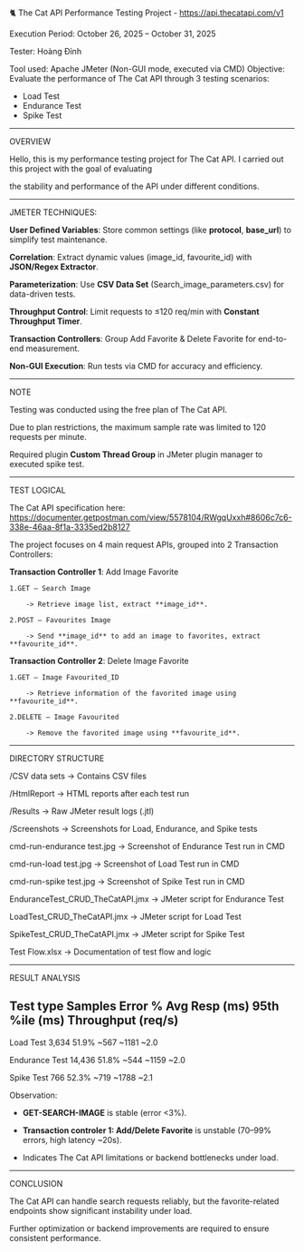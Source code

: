 🐈 The Cat API Performance Testing Project - https://api.thecatapi.com/v1

Execution Period: October 26, 2025 – October 31, 2025

Tester: Hoàng Đỉnh

Tool used: Apache JMeter (Non-GUI mode, executed via CMD)
Objective: Evaluate the performance of The Cat API through 3 testing scenarios:
 + Load Test
 + Endurance Test
 + Spike Test

---
OVERVIEW

Hello, this is my performance testing project for The Cat API. I carried out this project with the goal of evaluating 

the stability and performance of the API under different conditions.

---
JMETER TECHNIQUES:

**User Defined Variables**: Store common settings (like **protocol**, **base_url**) to simplify test maintenance.

**Correlation**: Extract dynamic values (image_id, favourite_id) with **JSON/Regex Extractor**.

**Parameterization**: Use **CSV Data Set** (Search_image_parameters.csv) for data-driven tests.

**Throughput Control**: Limit requests to ≤120 req/min with **Constant Throughput Timer**.

**Transaction Controllers**: Group Add Favorite & Delete Favorite for end-to-end measurement.

**Non-GUI Execution**: Run tests via CMD for accuracy and efficiency.

---
NOTE

Testing was conducted using the free plan of The Cat API.

Due to plan restrictions, the maximum sample rate was limited to 120 requests per minute.

Required plugin **Custom Thread Group** in JMeter plugin manager to executed spike test.

---
TEST LOGICAL

The Cat API specification here: https://documenter.getpostman.com/view/5578104/RWgqUxxh#8606c7c6-338e-46aa-8f1a-3335ed2b8127

The project focuses on 4 main request APIs, grouped into 2 Transaction Controllers:

**Transaction Controller 1**: Add Image Favorite

	1.GET – Search Image
	
		-> Retrieve image list, extract **image_id**.
		
	2.POST – Favourites Image
	
		-> Send **image_id** to add an image to favorites, extract **favourite_id**.

**Transaction Controller 2**: Delete Image Favorite

	1.GET – Image Favourited_ID
	
		-> Retrieve information of the favorited image using **favourite_id**.
		
	2.DELETE – Image Favourited
	
		-> Remove the favorited image using **favourite_id**.

---
DIRECTORY STRUCTURE

/CSV data sets          → Contains CSV files 

/HtmlReport             → HTML reports after each test run

/Results                → Raw JMeter result logs (.jtl)

/Screenshots            → Screenshots for Load, Endurance, and Spike tests

cmd-run-endurance test.jpg  → Screenshot of Endurance Test run in CMD

cmd-run-load test.jpg       → Screenshot of Load Test run in CMD

cmd-run-spike test.jpg      → Screenshot of Spike Test run in CMD


EnduranceTest_CRUD_TheCatAPI.jmx → JMeter script for Endurance Test

LoadTest_CRUD_TheCatAPI.jmx      → JMeter script for Load Test

SpikeTest_CRUD_TheCatAPI.jmx     → JMeter script for Spike Test

Test Flow.xlsx             → Documentation of test flow and logic

---
RESULT ANALYSIS

Test type        Samples   Error %   Avg Resp (ms)   95th %ile (ms)   Throughput (req/s)
----------------------------------------------------------------------------------------

Load Test        3,634     51.9%     ~567            ~1181            ~2.0

Endurance Test   14,436    51.8%     ~544            ~1159            ~2.0

Spike Test       766       52.3%     ~719            ~1788            ~2.1

Observation:

- **GET-SEARCH-IMAGE** is stable (error <3%).
  
- **Transaction controler 1: Add/Delete Favorite** is unstable (70–99% errors, high latency ~20s).
  
- Indicates The Cat API limitations or backend bottlenecks under load.

---
CONCLUSION

The Cat API can handle search requests reliably, but the favorite-related endpoints show significant instability under load.

Further optimization or backend improvements are required to ensure consistent performance.
